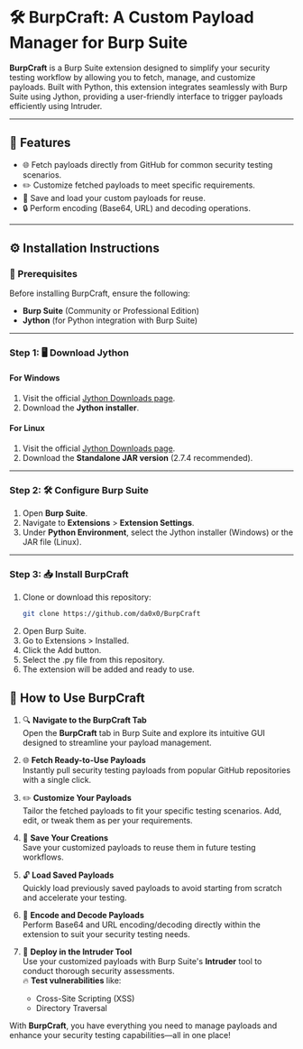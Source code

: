 # 🛠️ **BurpCraft: A Custom Payload Manager for Burp Suite**

**BurpCraft** is a Burp Suite extension designed to simplify your security testing workflow by allowing you to fetch, manage, and customize payloads. Built with Python, this extension integrates seamlessly with Burp Suite using Jython, providing a user-friendly interface to trigger payloads efficiently using Intruder.

---

## 🚀 **Features**

- 🌐 Fetch payloads directly from GitHub for common security testing scenarios.
- ✏️ Customize fetched payloads to meet specific requirements.
- 💾 Save and load your custom payloads for reuse.
- 🔒 Perform encoding (Base64, URL) and decoding operations.

---

## ⚙️ **Installation Instructions**

### 🔗 Prerequisites

Before installing BurpCraft, ensure the following:

- **Burp Suite** (Community or Professional Edition)
- **Jython** (for Python integration with Burp Suite)

---

### Step 1: 🖥️ **Download Jython**

#### For Windows
1. Visit the official [Jython Downloads page](https://www.jython.org/download.html).
2. Download the **Jython installer**.

#### For Linux
1. Visit the official [Jython Downloads page](https://www.jython.org/download.html).
2. Download the **Standalone JAR version** (2.7.4 recommended).

---

### Step 2: 🛠️ **Configure Burp Suite**

1. Open **Burp Suite**.
2. Navigate to **Extensions** > **Extension Settings**.
3. Under **Python Environment**, select the Jython installer (Windows) or the JAR file (Linux).

---

### Step 3: 📥 **Install BurpCraft**

1. Clone or download this repository:
   ```bash
   git clone https://github.com/da0x0/BurpCraft
2. Open Burp Suite.
3. Go to Extensions > Installed.
4. Click the Add button.
5. Select the .py file from this repository.
6. The extension will be added and ready to use.




## 📝 **How to Use BurpCraft**

1. 🔍 **Navigate to the BurpCraft Tab**  
   Open the **BurpCraft** tab in Burp Suite and explore its intuitive GUI designed to streamline your payload management.

2. 🌐 **Fetch Ready-to-Use Payloads**  
   Instantly pull security testing payloads from popular GitHub repositories with a single click.

3. ✏️ **Customize Your Payloads**  
   Tailor the fetched payloads to fit your specific testing scenarios. Add, edit, or tweak them as per your requirements.

4. 💾 **Save Your Creations**  
   Save your customized payloads to reuse them in future testing workflows.

5. 🔓 **Load Saved Payloads**  
   Quickly load previously saved payloads to avoid starting from scratch and accelerate your testing.

6. 🔑 **Encode and Decode Payloads**  
   Perform Base64 and URL encoding/decoding directly within the extension to suit your security testing needs.

7. 🚀 **Deploy in the Intruder Tool**  
   Use your customized payloads with Burp Suite's **Intruder** tool to conduct thorough security assessments.  
   🔥 **Test vulnerabilities** like:  
      - Cross-Site Scripting (XSS)  
      - Directory Traversal  

With **BurpCraft**, you have everything you need to manage payloads and enhance your security testing capabilities—all in one place!

